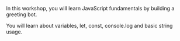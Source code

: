 In this workshop, you will learn JavaScript fundamentals by building a greeting bot.

You will learn about variables, let, const, console.log and basic string usage.
